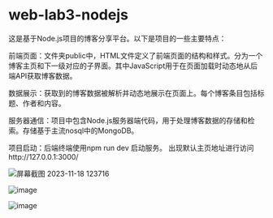 # web-lab3-nodejs

这是基于Node.js项目的博客分享平台。以下是项目的一些主要特点：

前端页面：文件夹public中，HTML文件定义了前端页面的结构和样式。分为一个博客主页和下一级对应的子界面。其中JavaScript用于在页面加载时动态地从后端API获取博客数据。

数据展示：获取到的博客数据被解析并动态地展示在页面上。每个博客条目包括标题、作者和内容。

服务器通信：项目中包含Node.js服务器端代码，用于处理博客数据的存储和检索。存储基于主流nosql中的MongoDB。



项目启动：后端终端使用npm run dev 启动服务。
出现默认主页地址进行访问http://127.0.0.1:3000/


![屏幕截图 2023-11-18 123716](https://github.com/illusionscitech/web-lab3-nodejs/assets/60685266/4ca1f7bb-0056-489d-aabb-88b18fa508fa)

![image](https://github.com/illusionscitech/web-lab3-nodejs/assets/60685266/dd946cc3-7b04-4f98-85cf-4c76e172ac87)

![image](https://github.com/illusionscitech/web-lab3-nodejs/assets/60685266/49c481b2-e1a1-4e17-9066-b08cc16bc6b6)


